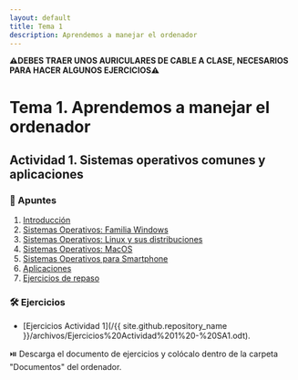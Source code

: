 ```yaml
---
layout: default
title: Tema 1
description: Aprendemos a manejar el ordenador
---
```


**⚠️DEBES TRAER UNOS AURICULARES DE CABLE A CLASE, NECESARIOS PARA HACER ALGUNOS EJERCICIOS⚠️**

# Tema 1. Aprendemos a manejar el ordenador

## Actividad 1. Sistemas operativos comunes y aplicaciones

### 📖 Apuntes

<!--
- [Apuntes Actividad 1](http://vishub.org/excursions/5305).
-->

1. [Introducción](./introduccion)
2. [Sistemas Operativos: Familia Windows](./sistemas_operativos_familia_windows)
3. [Sistemas Operativos: Linux y sus distribuciones](./sistemas_operativos_linux_y_sus_distribuciones)
4. [Sistemas Operativos: MacOS](./sistemas_operativos_mac_os)
5. [Sistemas Operativos para Smartphone](./sistemas_operativos_para_smartphone)
6. [Aplicaciones](./aplicaciones)
7. [Ejercicios de repaso](./ejercicios_de_repaso)

### 🛠️ Ejercicios

- [Ejercicios Actividad 1](/{{ site.github.repository_name }}/archivos/Ejercicios%20Actividad%201%20-%20SA1.odt).

⏯️ Descarga el documento de ejercicios y colócalo dentro de la carpeta "Documentos" del ordenador.